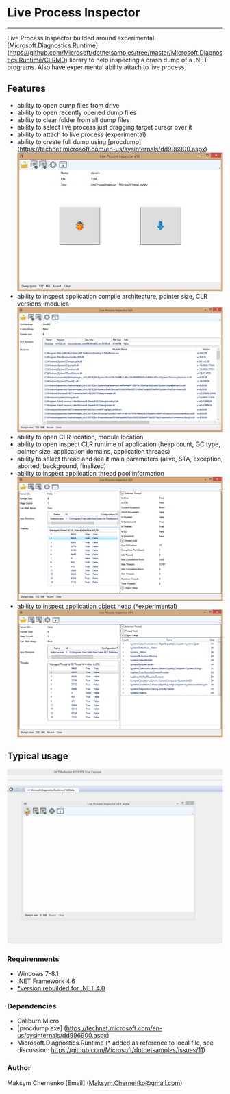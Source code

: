 # Live Process Inspector

***
Live Process Inspector builded around experimental [Microsoft.Diagnostics.Runtime] (https://github.com/Microsoft/dotnetsamples/tree/master/Microsoft.Diagnostics.Runtime/CLRMD) 
library to help inspecting a crash dump of a .NET programs. Also have experimental ability 
attach to live process.

## Features

- ability to open dump files from drive
- ability to open recently opened dump files
- ability to clear folder from all dump files
- ability to select live process just dragging target cursor over it
- ability to attach to live process (experimental)
- ability to create full dump using [procdump] (https://technet.microsoft.com/en-us/sysinternals/dd996900.aspx)
![Alt text](/LiveProcessInspector/LiveProcessInspector/screenshots/attachOrDebug.png)
- ability to inspect application compile architecture, pointer size, CLR versions, modules
![Alt text](/LiveProcessInspector/LiveProcessInspector/screenshots/dataTargetView.png)
- ability to open CLR location, module location
- ability to open inspect CLR runtime of application (heap count, GC type, pointer size, 
application domains, application threads)
- ability to select thread and see it main parameters (alive, STA, exception, aborted, background, finalized)
- ability to inspect application thread pool information
![Alt text](/LiveProcessInspector/LiveProcessInspector/screenshots/clrRuntime.png)
- ability to inspect application object heap (*experimental)
![Alt text](/LiveProcessInspector/LiveProcessInspector/screenshots/simpleObjectHeap.png)

## Typical usage
![demo](LiveProcessInspector/LiveProcessInspector/screenshots/dumpAppScreenCast.gif)

### Requirenments
- Windows 7-8.1
- .NET Framework 4.6 
- [*version rebuilded for .NET 4.0](LiveProcessInspector/Release/LiveProcessInspector_v1_net40.rar)

### Dependencies
- Caliburn.Micro
- [procdump.exe] (https://technet.microsoft.com/en-us/sysinternals/dd996900.aspx)
- Microsoft.Diagnostics.Runtime (* added as reference to local file, see discussion: https://github.com/Microsoft/dotnetsamples/issues/11)

### Author
Maksym Chernenko
[Email] (Maksym.Chernenko@gmail.com)
